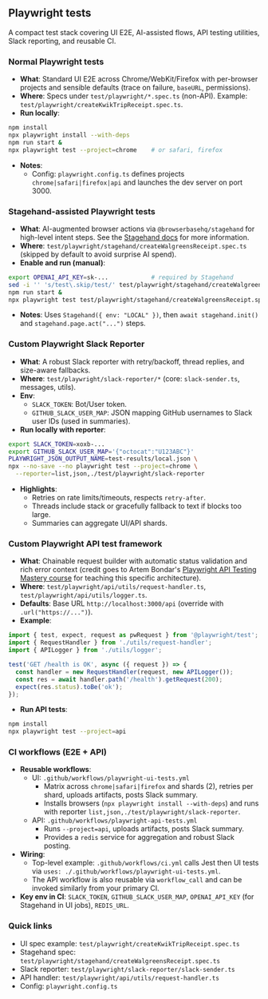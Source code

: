 ## Playwright tests

A compact test stack covering UI E2E, AI-assisted flows, API testing utilities, Slack reporting, and reusable CI.

### Normal Playwright tests
- **What**: Standard UI E2E across Chrome/WebKit/Firefox with per-browser projects and sensible defaults (trace on failure, `baseURL`, permissions).
- **Where**: Specs under `test/playwright/*.spec.ts` (non-API). Example: `test/playwright/createKwikTripReceipt.spec.ts`.
- **Run locally**:
 
```bash
npm install
npx playwright install --with-deps
npm run start &
npx playwright test --project=chrome    # or safari, firefox
```
 
- **Notes**:
  - Config: `playwright.config.ts` defines projects `chrome|safari|firefox|api` and launches the dev server on port 3000.

### Stagehand-assisted Playwright tests
- **What**: AI-augmented browser actions via `@browserbasehq/stagehand` for high-level intent steps. See the <a href="https://docs.stagehand.dev/first-steps/introduction" target="_blank" rel="noopener noreferrer">Stagehand docs</a> for more information.
- **Where**: `test/playwright/stagehand/createWalgreensReceipt.spec.ts` (skipped by default to avoid surprise AI spend).
- **Enable and run (manual)**:
 
```bash
export OPENAI_API_KEY=sk-...            # required by Stagehand
sed -i '' 's/test\.skip/test/' test/playwright/stagehand/createWalgreensReceipt.spec.ts
npm run start &
npx playwright test test/playwright/stagehand/createWalgreensReceipt.spec.ts --project=chrome
```
 
- **Notes**: Uses `Stagehand({ env: "LOCAL" })`, then `await stagehand.init()` and `stagehand.page.act("...")` steps.

### Custom Playwright Slack Reporter
- **What**: A robust Slack reporter with retry/backoff, thread replies, and size-aware fallbacks.
- **Where**: `test/playwright/slack-reporter/*` (core: `slack-sender.ts`, messages, utils).
- **Env**:
  - `SLACK_TOKEN`: Bot/User token.
  - `GITHUB_SLACK_USER_MAP`: JSON mapping GitHub usernames to Slack user IDs (used in summaries).
- **Run locally with reporter**:
 
```bash
export SLACK_TOKEN=xoxb-...
export GITHUB_SLACK_USER_MAP='{"octocat":"U123ABC"}'
PLAYWRIGHT_JSON_OUTPUT_NAME=test-results/local.json \
npx --no-save --no playwright test --project=chrome \
  --reporter=list,json,./test/playwright/slack-reporter
```
 
- **Highlights**:
  - Retries on rate limits/timeouts, respects `retry-after`.
  - Threads include stack or gracefully fallback to text if blocks too large.
  - Summaries can aggregate UI/API shards.

### Custom Playwright API test framework
- **What**: Chainable request builder with automatic status validation and rich error context (credit goes to Artem Bondar's <a href="https://www.bondaracademy.com/course/playwright-api-testing-mastery" target="_blank" rel="noopener noreferrer">Playwright API Testing Mastery course</a> for teaching this specific architecture).
- **Where**: `test/playwright/api/utils/request-handler.ts`, `test/playwright/api/utils/logger.ts`.
- **Defaults**: Base URL `http://localhost:3000/api` (override with `.url("https://...")`).
- **Example**:
 
```ts
import { test, expect, request as pwRequest } from '@playwright/test';
import { RequestHandler } from './utils/request-handler';
import { APILogger } from './utils/logger';

test('GET /health is OK', async ({ request }) => {
  const handler = new RequestHandler(request, new APILogger());
  const res = await handler.path('/health').getRequest(200);
  expect(res.status).toBe('ok');
});
```
 
- **Run API tests**:
 
```bash
npm install
npx playwright test --project=api
```

### CI workflows (E2E + API)
- **Reusable workflows**:
  - UI: `.github/workflows/playwright-ui-tests.yml`
    - Matrix across `chrome|safari|firefox` and shards (2), retries per shard, uploads artifacts, posts Slack summary.
    - Installs browsers (`npx playwright install --with-deps`) and runs with reporter `list,json,./test/playwright/slack-reporter`.
  - API: `.github/workflows/playwright-api-tests.yml`
    - Runs `--project=api`, uploads artifacts, posts Slack summary.
    - Provides a `redis` service for aggregation and robust Slack posting.
- **Wiring**:
  - Top-level example: `.github/workflows/ci.yml` calls Jest then UI tests via `uses: ./.github/workflows/playwright-ui-tests.yml`.
  - The API workflow is also reusable via `workflow_call` and can be invoked similarly from your primary CI.
- **Key env in CI**: `SLACK_TOKEN`, `GITHUB_SLACK_USER_MAP`, `OPENAI_API_KEY` (for Stagehand in UI jobs), `REDIS_URL`.

### Quick links
 
- UI spec example: `test/playwright/createKwikTripReceipt.spec.ts`
- Stagehand spec: `test/playwright/stagehand/createWalgreensReceipt.spec.ts`
- Slack reporter: `test/playwright/slack-reporter/slack-sender.ts`
- API handler: `test/playwright/api/utils/request-handler.ts`
- Config: `playwright.config.ts`